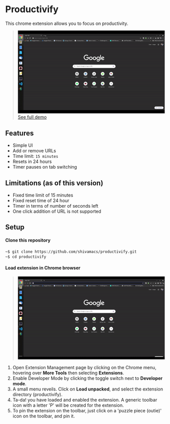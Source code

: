 # Productivify
This chrome extension allows you to focus on productivity.

>![Demo](https://github.com/shivamacs/productivify/blob/main/demo/productivify-demo.gif)
<br>[See full demo](https://github.com/shivamacs/productivify/blob/main/demo/productivify-demo.mp4)

## Features
- Simple UI
- Add or remove URLs
- Time limit: ```15 minutes```
- Resets in 24 hours
- Timer pauses on tab switching

## Limitations (as of this version)
- Fixed time limit of 15 minutes
- Fixed reset time of 24 hour
- Timer in terms of number of seconds left
- One click addition of URL is not supported

## Setup
#### Clone this repository
```
~$ git clone https://github.com/shivamacs/productivify.git
~$ cd productivify
```
#### Load extension in Chrome browser
>![Load extension demo](https://github.com/shivamacs/productivify/blob/main/demo/load.gif)

1. Open Extension Management page by clicking on the Chrome menu, hovering over **More Tools** then selecting **Extensions**.
2. Enable Developer Mode by clicking the toggle switch next to **Developer mode**.
3. A small menu reveils. Click on **Load unpacked**, and select the extension directory (productivify).
4. Ta-da! you have loaded and enabled the extension. A generic toolbar icon with a letter 'P' will be created for the extension.
5. To pin the extension on the toolbar, just click on a 'puzzle piece (outie)' icon on the toolbar, and pin it.
